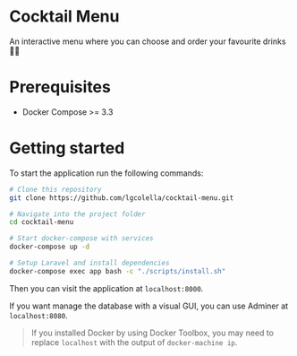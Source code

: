 # Cocktail Menu
An interactive menu where you can choose and order your favourite drinks 🍺🍹

# Prerequisites

- Docker Compose >= 3.3

# Getting started

To start the application run the following commands:

```sh
# Clone this repository
git clone https://github.com/lgcolella/cocktail-menu.git

# Navigate into the project folder
cd cocktail-menu

# Start docker-compose with services
docker-compose up -d

# Setup Laravel and install dependencies
docker-compose exec app bash -c "./scripts/install.sh"
```

Then you can visit the application at `localhost:8000`.

If you want manage the database with a visual GUI, you can use Adminer at `localhost:8080`.

> If you installed Docker by using Docker Toolbox, you may need to replace `localhost` with the output of `docker-machine ip`.
